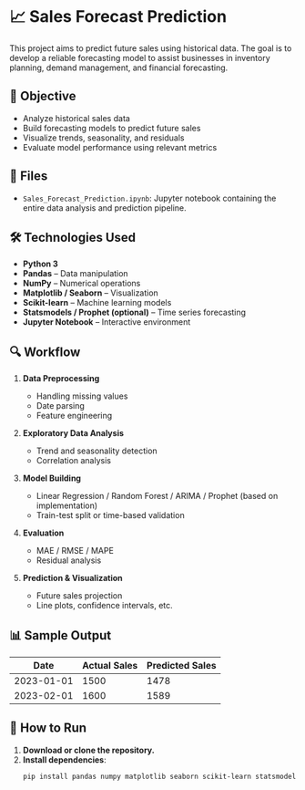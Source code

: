 # 📈 Sales Forecast Prediction

This project aims to predict future sales using historical data. The goal is to develop a reliable forecasting model to assist businesses in inventory planning, demand management, and financial forecasting.

## 🎯 Objective

- Analyze historical sales data
- Build forecasting models to predict future sales
- Visualize trends, seasonality, and residuals
- Evaluate model performance using relevant metrics

## 📁 Files

- `Sales_Forecast_Prediction.ipynb`: Jupyter notebook containing the entire data analysis and prediction pipeline.

## 🛠️ Technologies Used

- **Python 3**
- **Pandas** – Data manipulation
- **NumPy** – Numerical operations
- **Matplotlib / Seaborn** – Visualization
- **Scikit-learn** – Machine learning models
- **Statsmodels / Prophet (optional)** – Time series forecasting
- **Jupyter Notebook** – Interactive environment

## 🔍 Workflow

1. **Data Preprocessing**
   - Handling missing values
   - Date parsing
   - Feature engineering

2. **Exploratory Data Analysis**
   - Trend and seasonality detection
   - Correlation analysis

3. **Model Building**
   - Linear Regression / Random Forest / ARIMA / Prophet (based on implementation)
   - Train-test split or time-based validation

4. **Evaluation**
   - MAE / RMSE / MAPE
   - Residual analysis

5. **Prediction & Visualization**
   - Future sales projection
   - Line plots, confidence intervals, etc.

## 📊 Sample Output

| Date       | Actual Sales | Predicted Sales |
|------------|--------------|-----------------|
| 2023-01-01 | 1500         | 1478            |
| 2023-02-01 | 1600         | 1589            |

## 🚀 How to Run

1. **Download or clone the repository.**
2. **Install dependencies**:
   ```bash
   pip install pandas numpy matplotlib seaborn scikit-learn statsmodels
